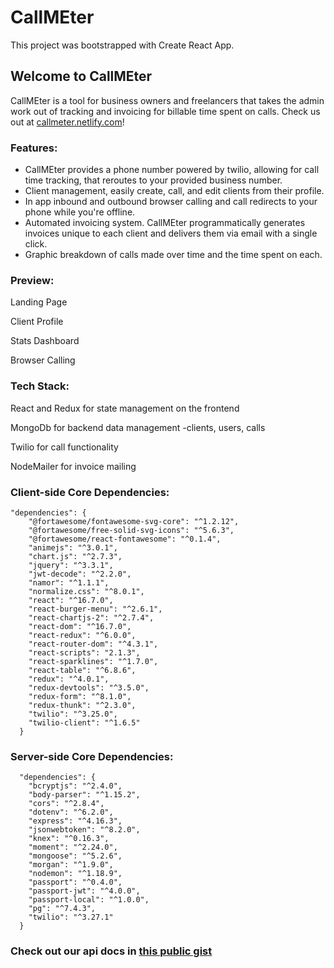 # CallMEter 
This project was bootstrapped with Create React App.

## Welcome to CallMEter 

CallMEter is a tool for business owners and freelancers that takes the admin work out of tracking and invoicing for billable time spent on calls. 
Check us out at <a href="https://callmeter.netlify.com/">callmeter.netlify.com</a>!

### Features:
- CallMEter provides a phone number powered by twilio, allowing for call time tracking, that reroutes to your provided business number. 
- Client management, easily create, call, and edit clients from their profile. 
- In app inbound and outbound browser calling and call redirects to your phone while you're offline. 
- Automated invoicing system. CallMEter programmatically generates invoices unique to each client and delivers them via email with a single click. 
- Graphic breakdown of calls made over time and the time spent on each.

### Preview: 
Landing Page


Client Profile


Stats Dashboard


Browser Calling


### Tech Stack:

React and Redux for state management on the frontend

MongoDb for backend data management -clients, users, calls

Twilio for call functionality

NodeMailer for invoice mailing


### Client-side Core Dependencies:
```
"dependencies": {
    "@fortawesome/fontawesome-svg-core": "^1.2.12",
    "@fortawesome/free-solid-svg-icons": "^5.6.3",
    "@fortawesome/react-fontawesome": "^0.1.4",
    "animejs": "^3.0.1",
    "chart.js": "^2.7.3",
    "jquery": "^3.3.1",
    "jwt-decode": "^2.2.0",
    "namor": "^1.1.1",
    "normalize.css": "^8.0.1",
    "react": "^16.7.0",
    "react-burger-menu": "^2.6.1",
    "react-chartjs-2": "^2.7.4",
    "react-dom": "^16.7.0",
    "react-redux": "^6.0.0",
    "react-router-dom": "^4.3.1",
    "react-scripts": "2.1.3",
    "react-sparklines": "^1.7.0",
    "react-table": "^6.8.6",
    "redux": "^4.0.1",
    "redux-devtools": "^3.5.0",
    "redux-form": "^8.1.0",
    "redux-thunk": "^2.3.0",
    "twilio": "^3.25.0",
    "twilio-client": "^1.6.5"
  }
```

### Server-side Core Dependencies:
```
  "dependencies": {
    "bcryptjs": "^2.4.0",
    "body-parser": "^1.15.2",
    "cors": "^2.8.4",
    "dotenv": "^6.2.0",
    "express": "^4.16.3",
    "jsonwebtoken": "^8.2.0",
    "knex": "^0.16.3",
    "moment": "^2.24.0",
    "mongoose": "^5.2.6",
    "morgan": "^1.9.0",
    "nodemon": "^1.18.9",
    "passport": "^0.4.0",
    "passport-jwt": "^4.0.0",
    "passport-local": "^1.0.0",
    "pg": "^7.4.3",
    "twilio": "^3.27.1"
  }
```


### Check out our api docs in <a href="https://gist.github.com/jsantiag/1c6ce266616343d228bd2279781b1f62">this public gist</a>